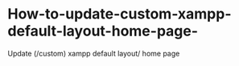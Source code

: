 # How-to-update-custom-xampp-default-layout-home-page-
Update (/custom) xampp default layout/ home page
